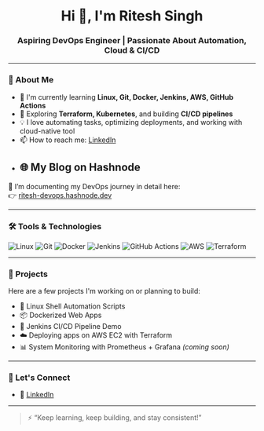 <h1 align="center">Hi 👋, I'm Ritesh Singh</h1>
<h3 align="center">Aspiring DevOps Engineer | Passionate About Automation, Cloud & CI/CD</h3>

---

### 🚀 About Me

- 🔭 I'm currently learning **Linux, Git, Docker, Jenkins, AWS, GitHub Actions**
- 🌱 Exploring **Terraform, Kubernetes**, and building **CI/CD pipelines**
- 💡 I love automating tasks, optimizing deployments, and working with cloud-native tool
- 📫 How to reach me: [LinkedIn](https://linkedin.com/in/ritesh-singh-092b84340)
- ## 🌐 My Blog on Hashnode

📖 I’m documenting my DevOps journey in detail here:  
👉 [ritesh-devops.hashnode.dev](https://ritesh-devops.hashnode.dev)


---

### 🛠️ Tools & Technologies

![Linux](https://img.shields.io/badge/Linux-Fundamentals-blue)
![Git](https://img.shields.io/badge/Git-VersionControl-orange)
![Docker](https://img.shields.io/badge/Docker-Containers-blue)
![Jenkins](https://img.shields.io/badge/Jenkins-CI/CD-yellow)
![GitHub Actions](https://img.shields.io/badge/GitHubActions-Automation-brightgreen)
![AWS](https://img.shields.io/badge/AWS-Beginner-lightgrey)
![Terraform](https://img.shields.io/badge/Terraform-InProgress-purple)

---

### 📘 Projects

Here are a few projects I'm working on or planning to build:

- 🐧 Linux Shell Automation Scripts
- 📦 Dockerized Web Apps
- 🚀 Jenkins CI/CD Pipeline Demo
- ☁️ Deploying apps on AWS EC2 with Terraform
- 📊 System Monitoring with Prometheus + Grafana *(coming soon)*

---

### 🔗 Let's Connect

- 💼 [LinkedIn](https://linkedin.com/in/ritesh-singh-092b84340)

---

> ⚡ “Keep learning, keep building, and stay consistent!”
